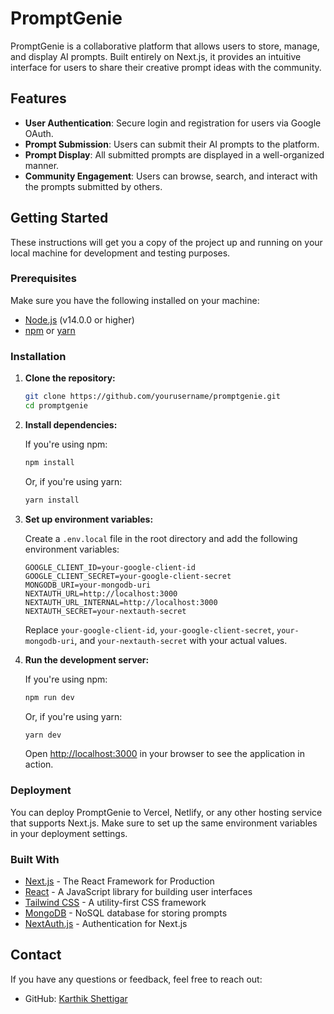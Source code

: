# PromptGenie

PromptGenie is a collaborative platform that allows users to store, manage, and display AI prompts. Built entirely on Next.js, it provides an intuitive interface for users to share their creative prompt ideas with the community.

## Features

- **User Authentication**: Secure login and registration for users via Google OAuth.
- **Prompt Submission**: Users can submit their AI prompts to the platform.
- **Prompt Display**: All submitted prompts are displayed in a well-organized manner.
- **Community Engagement**: Users can browse, search, and interact with the prompts submitted by others.

## Getting Started

These instructions will get you a copy of the project up and running on your local machine for development and testing purposes.

### Prerequisites

Make sure you have the following installed on your machine:

- [Node.js](https://nodejs.org/) (v14.0.0 or higher)
- [npm](https://www.npmjs.com/) or [yarn](https://yarnpkg.com/)

### Installation

1. **Clone the repository:**

    ```bash
    git clone https://github.com/yourusername/promptgenie.git
    cd promptgenie
    ```

2. **Install dependencies:**

    If you're using npm:

    ```bash
    npm install
    ```

    Or, if you're using yarn:

    ```bash
    yarn install
    ```

3. **Set up environment variables:**

    Create a `.env.local` file in the root directory and add the following environment variables:

    ```env
    GOOGLE_CLIENT_ID=your-google-client-id
    GOOGLE_CLIENT_SECRET=your-google-client-secret
    MONGODB_URI=your-mongodb-uri
    NEXTAUTH_URL=http://localhost:3000
    NEXTAUTH_URL_INTERNAL=http://localhost:3000
    NEXTAUTH_SECRET=your-nextauth-secret
    ```

    Replace `your-google-client-id`, `your-google-client-secret`, `your-mongodb-uri`, and `your-nextauth-secret` with your actual values.

4. **Run the development server:**

    If you're using npm:

    ```bash
    npm run dev
    ```

    Or, if you're using yarn:

    ```bash
    yarn dev
    ```

    Open [http://localhost:3000](http://localhost:3000) in your browser to see the application in action.

### Deployment

You can deploy PromptGenie to Vercel, Netlify, or any other hosting service that supports Next.js. Make sure to set up the same environment variables in your deployment settings.

### Built With

- [Next.js](https://nextjs.org/) - The React Framework for Production
- [React](https://reactjs.org/) - A JavaScript library for building user interfaces
- [Tailwind CSS](https://tailwindcss.com/) - A utility-first CSS framework
- [MongoDB](https://www.mongodb.com/) - NoSQL database for storing prompts
- [NextAuth.js](https://next-auth.js.org/) - Authentication for Next.js

## Contact

If you have any questions or feedback, feel free to reach out:

- GitHub: [Karthik Shettigar](https://github.com/Karthikkk-24)

